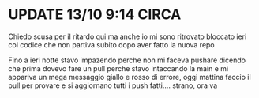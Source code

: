 # UPDATE 13/10 9:14 CIRCA
Chiedo scusa per il ritardo qui ma anche io mi sono ritrovato bloccato ieri col codice che non partiva subito dopo aver fatto la nuova repo

Fino a ieri notte stavo impazendo perche non mi faceva pushare dicendo che prima dovevo fare un pull perche stavo intaccando la main e mi appariva un mega messaggio giallo e rosso di errore, oggi mattina faccio il pull per provare e si aggiornano tutti i push fatti.... strano, ora va
